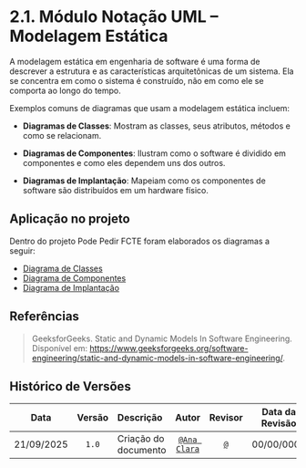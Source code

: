 # 2.1. Módulo Notação UML – Modelagem Estática

A modelagem estática em engenharia de software é uma forma de descrever a estrutura e as características arquitetônicas de um sistema. Ela se concentra em como o sistema é construído, não em como ele se comporta ao longo do tempo.

Exemplos comuns de diagramas que usam a modelagem estática incluem:

- **Diagramas de Classes**: Mostram as classes, seus atributos, métodos e como se relacionam.

- **Diagramas de Componentes**: Ilustram como o software é dividido em componentes e como eles dependem uns dos outros.

- **Diagramas de Implantação**: Mapeiam como os componentes de software são distribuídos em um hardware físico.

## Aplicação no projeto

Dentro do projeto Pode Pedir FCTE foram elaborados os diagramas a seguir:

- [Diagrama de Classes](https://unbarqdsw2025-2-turma01.github.io/2025.2-T01-G7_PodePedirFCTE_Entrega_02/#/./Modelagem/ModelagemEstatica/DiagramaDeClasses)
- [Diagrama de Componentes](https://unbarqdsw2025-2-turma01.github.io/2025.2-T01-G7_PodePedirFCTE_Entrega_02/#/Modelagem/ModelagemEstatica/DiagramaDeComponentes)
- [Diagrama de Implantação](https://unbarqdsw2025-2-turma01.github.io/2025.2-T01-G7_PodePedirFCTE_Entrega_02/#/Modelagem/ModelagemEstatica/DiagramaDeImplantacao)


## Referências

> GeeksforGeeks. Static and Dynamic Models In Software Engineering. Disponível em: https://www.geeksforgeeks.org/software-engineering/static-and-dynamic-models-in-software-engineering/.

## Histórico de Versões

| **Data**       | **Versão** | **Descrição**                         | **Autor**                                      | **Revisor**                                      | **Data da Revisão** |
| :--------: | :----: | :-------------------------------- | :----------------------------------------: | :----------------------------------------: | :-------------: |
| 21/09/2025 |  `1.0`   | Criação do documento | [`@Ana Clara`](https://github.com/anabborges) | [`@`](https://github.com/) |   00/00/0000    |